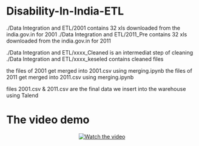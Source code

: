 # Disability-In-India-ETL


./Data Integration and ETL/2001 contains 32 xls downloaded from the india.gov.in for 2001
./Data Integration and ETL/2011_Pre contains 32 xls downloaded from the india.gov.in for 2011

./Data Integration and ETL/xxxx_Cleaned is an intermediat step of cleaning ./Data Integration and ETL/xxxx_keseled contains cleaned files

the files of 2001 get merged into 2001.csv using merging.ipynb
the files of 2011 get merged into 2011.csv using merging.ipynb

files 2001.csv & 2011.csv are the final data we insert into the warehouse using Talend

# The video demo 
<center>
  
[![Watch the video](https://i9.ytimg.com/vi/41ObhrmWKLo/mq1.jpg?sqp=CJ7qh_EF&rs=AOn4CLDB_nv6eB-LTs1fpfalytIu39MeGg)](https://www.youtube.com/watch?v=41ObhrmWKLo&feature=youtu.be)
 
</center>
